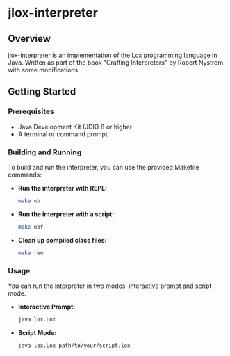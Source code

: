 # jlox-interpreter

## Overview
jlox-interpreter is an implementation of the Lox programming language in Java. Written as part of the book "Crafting Interpreters" by Robert Nystrom with some modifications.

## Getting Started

### Prerequisites
- Java Development Kit (JDK) 8 or higher
- A terminal or command prompt

### Building and Running
To build and run the interpreter, you can use the provided Makefile commands:

- **Run the interpreter with REPL:**
  ```sh
  make ub
  ```

- **Run the interpreter with a script:**
  ```sh
  make ubf
  ```

- **Clean up compiled class files:**
  ```sh
  make rem
  ```

### Usage
You can run the interpreter in two modes: interactive prompt and script mode.

- **Interactive Prompt:**
  ```sh
  java lox.Lox
  ```

- **Script Mode:**
  ```sh
  java lox.Lox path/to/your/script.lox
  ```
